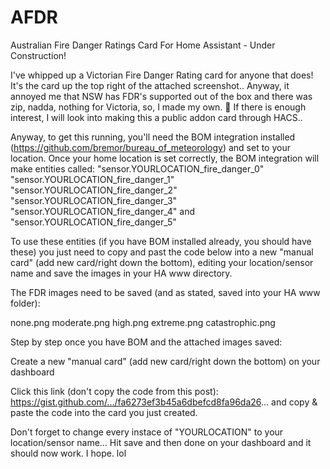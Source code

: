 # AFDR
Australian Fire Danger Ratings Card For Home Assistant - Under Construction! 

I've whipped up a Victorian Fire Danger Rating card for anyone that does! It's the card up the top right of the attached screenshot.. Anyway, it annoyed me that NSW has FDR's supported out of the box and there was zip, nadda, nothing for Victoria, so, I made my own.  🙂 If there is enough interest, I will look into making this a public addon card through HACS.. 

Anyway, to get this running, you'll need the BOM integration installed (https://github.com/bremor/bureau_of_meteorology) and set to your location. Once your home location is set correctly, the BOM integration will make entities called:
"sensor.YOURLOCATION_fire_danger_0" 
"sensor.YOURLOCATION_fire_danger_1"
"sensor.YOURLOCATION_fire_danger_2"
"sensor.YOURLOCATION_fire_danger_3"
"sensor.YOURLOCATION_fire_danger_4"
and
"sensor.YOURLOCATION_fire_danger_5"

To use these entities (if you have BOM installed already, you should have these) you just need to copy and past the code below into a new "manual card" (add new card/right down the bottom), editing your location/sensor name and save the images in your HA www directory.

The FDR images need to be saved (and as stated, saved into your HA www folder):

none.png
moderate.png
high.png
extreme.png
catastrophic.png

Step by step once you have BOM and the attached images saved:

Create a new "manual card" (add new card/right down the bottom) on your dashboard

Click this link (don't copy the code from this post): https://gist.github.com/.../fa6273ef3b45a6dbefcd8fa96da26... and copy & paste the code into the card you just created.

Don't forget to change every instace of "YOURLOCATION" to your location/sensor name...
Hit save and then done on your dashboard and it should now work. I hope. lol
